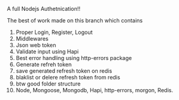 A full Nodejs Authetnication!!

The best of work made on this branch which contains

1. Proper Login, Register, Logout
2. Middlewares
3. Json web token
4. Validate input using Hapi
5. Best error handling using http-errors package
6. Generate refreh token
7. save generated refresh token on redis
8. blaklist or delere refresh token from redis
9. btw good folder structure
10. Node, Mongoose, Mongodb, Hapi, http-errors, morgon, Redis.
